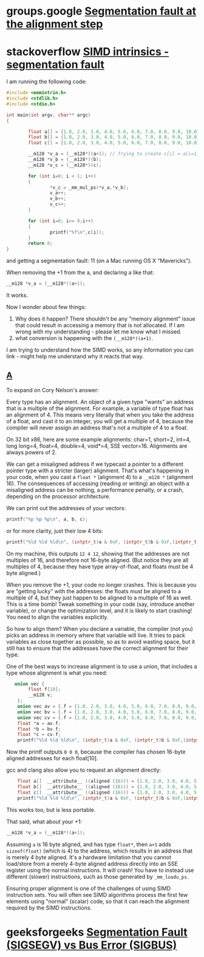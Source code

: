 # groups.google [Segmentation fault at the alignment step](https://groups.google.com/forum/#!topic/rna-star/-3slzCzJGnk)





# stackoverflow [SIMD intrinsics - segmentation fault](https://stackoverflow.com/questions/25596379/simd-intrinsics-segmentation-fault)

I am running the following code:

```c
#include <emmintrin.h>
#include <stdlib.h>
#include <stdio.h>

int main(int argv, char** argc)
{

        float a[] = {1.0, 2.0, 3.0, 4.0, 5.0, 6.0, 7.0, 8.0, 9.0, 10.0};
        float b[] = {1.0, 2.0, 3.0, 4.0, 5.0, 6.0, 7.0, 8.0, 9.0, 10.0};
        float c[] = {1.0, 2.0, 3.0, 4.0, 5.0, 6.0, 7.0, 8.0, 9.0, 10.0};

        __m128 *v_a = (__m128*)(a+1); // Trying to create c[i] = a[i=1] * b[i];
        __m128 *v_b = (__m128*)(b);
        __m128 *v_c = (__m128*)(c);

        for (int i=0; i < 1; i++)
        {
                *v_c = _mm_mul_ps(*v_a,*v_b);
                v_a++;
                v_b++;
                v_c++;
        }

        for (int i=0; i<= 9;i++)
        {
                printf("%f\n",c[i]);
        }
        return 0;
}
```

and getting a segmentation fault: 11 (on a Mac running OS X "Mavericks").

When removing the +1 from the a, and declaring a like that:

```c
__m128 *v_a = (__m128*)(a+1);
```

It works.

Now I wonder about few things:

1. Why does it happen? There shouldn't be any "memory alignment" issue that could result in accessing a memory that is not allocated. If I am wrong with my understanding - please let me know what I missed.
2. what conversion is happening with the `(__m128*)(a+1)`.

I am trying to understand how the SIMD works, so any information you can link - might help me understand why it reacts that way.



## [A](https://stackoverflow.com/a/25596779)

To expand on Cory Nelson's answer:

Every type has an alignment. An object of a given type "wants" an address that is a multiple of the alignment. For example, a variable of type float has an alignment of 4. This means very literally that when you take the address of a float, and cast it to an integer, you will get a multiple of 4, because the compiler will never assign an address that's not a multiple of 4 to a float.

On 32 bit x86, here are some example alignments: char=1, short=2, int=4, long long=4, float=4, double=4, void*=4, SSE vector=16. Alignments are always powers of 2.

We can get a misaligned address if we typecast a pointer to a different pointer type with a stricter (larger) alignment. That's what's happening in your code, when you cast a `float *` (alignment 4) to a `__m128 *` (alignment 16). The consequences of accessing (reading or writing) an object with a misaligned address can be nothing, a performance penalty, or a crash, depending on the processor architecture.

We can print out the addresses of your vectors:

```c
printf("%p %p %p\n", a, b, c);
```

or for more clarity, just their low 4 bits:

```c
printf("%ld %ld %ld\n", (intptr_t)a & 0xF, (intptr_t)b & 0xF,(intptr_t)c & 0xF);
```

On my machine, this outputs `12 4 12`, showing that the addresses are not multiples of 16, and therefore not 16-byte aligned. (But notice they are all multiples of 4, because they have type array-of-float, and floats must be 4 byte aligned.)

When you remove the +1, your code no longer crashes. This is because you are "getting lucky" with the addresses: the floats must be aligned to a multiple of 4, but they just happen to be aligned to a multiple of 16 as well. This is a time bomb! Tweak something in your code (say, introduce another variable), or change the optimization level, and it is likely to start crashing! You need to align the variables explicitly.

So how to align them? When you declare a variable, the compiler (not you) picks an address in memory where that variable will live. It tries to pack variables as close together as possible, so as to avoid wasting space, but it still has to ensure that the addresses have the correct alignment for their type.

One of the best ways to increase alignment is to use a union, that includes a type whose alignment is what you need:

```c
   union vec {
        float f[10];
        __m128 v;
    };
    union vec av = {.f = {1.0, 2.0, 3.0, 4.0, 5.0, 6.0, 7.0, 8.0, 9.0, 10.0}};
    union vec bv = {.f = {1.0, 2.0, 3.0, 4.0, 5.0, 6.0, 7.0, 8.0, 9.0, 10.0}};
    union vec cv = {.f = {1.0, 2.0, 3.0, 4.0, 5.0, 6.0, 7.0, 8.0, 9.0, 10.0}};
    float *a = av.f;
    float *b = bv.f;
    float *c = cv.f;
    printf("%ld %ld %ld\n", (intptr_t)a & 0xF, (intptr_t)b & 0xF,(intptr_t)c & 0xF);
```

Now the printf outputs `0 0 0`, because the compiler has chosen 16-byte aligned addresses for each float[10].

gcc and clang also allow you to request an alignment directly:

```c
    float a[]  __attribute__ ((aligned (16))) = {1.0, 2.0, 3.0, 4.0, 5.0, 6.0, 7.0, 8.0, 9.0, 10.0};
    float b[]  __attribute__ ((aligned (16))) = {1.0, 2.0, 3.0, 4.0, 5.0, 6.0, 7.0, 8.0, 9.0, 10.0};
    float c[]  __attribute__ ((aligned (16))) = {1.0, 2.0, 3.0, 4.0, 5.0, 6.0, 7.0, 8.0, 9.0, 10.0};
    printf("%ld %ld %ld\n", (intptr_t)a & 0xF, (intptr_t)b & 0xF,(intptr_t)c & 0xF);
```

This works too, but is less portable.

That said, what about your +1:

```c
__m128 *v_a = (__m128*)(a+1);
```

Assuming `a` is 16 byte aligned, and has type `float*`, then `a+1` adds `sizeof(float)` (which is 4) to the address, which results in an address that is merely 4 byte aligned. It's a hardware limitation that you cannot load/store from a merely 4-byte aligned address directly into an SSE register using the normal instructions. It will crash! You have to instead use different (slower) instructions, such as those generated by `_mm_loadu_ps`.

Ensuring proper alignment is one of the challenges of using SIMD instruction sets. You will often see SIMD algorithms process the first few elements using "normal" (scalar) code, so that it can reach the alignment required by the SIMD instructions.



# geeksforgeeks [Segmentation Fault (SIGSEGV) vs Bus Error (SIGBUS)](https://www.geeksforgeeks.org/segmentation-fault-sigsegv-vs-bus-error-sigbus/)

